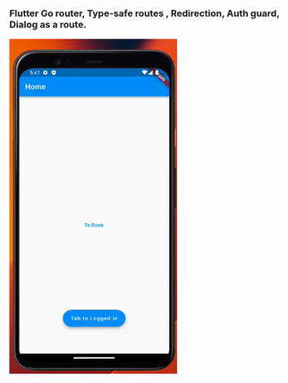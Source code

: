 ### Flutter Go router, Type-safe routes , Redirection, Auth guard, Dialog as a route.
<img src="https://github.com/moohammed-gaber/go_router_example/blob/master/github/record.gif?raw=true" width="300" height="600"/>

